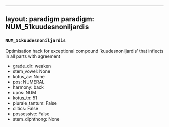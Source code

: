 
---
layout: paradigm
paradigm: NUM_51kuudesnoniljardis
---
### ` NUM_51kuudesnoniljardis `

Optimisation hack for exceptional compound ’kuudesnoniljardis’ that inflects in all parts with agreement
* grade_dir: weaken
* stem_vowel: None
* kotus_av: None
* pos: NUMERAL
* harmony: back
* upos: NUM
* kotus_tn: 51
* plurale_tantum: False
* clitics: False
* possessive: False
* stem_diphthong: None

